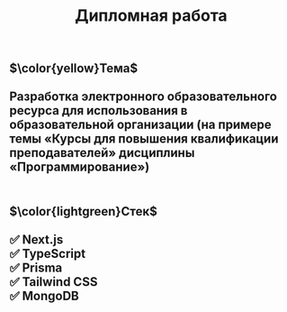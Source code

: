 <h1 align="center">Дипломная работа<br></br></h1>
<h2>$\color{yellow}Тема$<br></br>Разработка электронного образовательного ресурса для использования в образовательной организации (на примере темы «Курсы для повышения квалификации преподавателей» дисциплины «Программирование»)<br></br></h2>
<h2>$\color{lightgreen}Стек$<br></br>✅ Next.js <br>✅ TypeScript <br>✅ Prisma  <br>✅ Tailwind CSS  <br>✅ MongoDB <br></br></h2>
